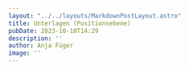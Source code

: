 ```yaml
---
layout: "../../layouts/MarkdownPostLayout.astro"
title: Unterlagen (Positionsebene)
pubDate: 2023-10-18T14:29
description: ''
author: Anja Füger
image: ''
---
```


